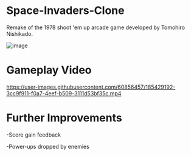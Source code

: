 # Space-Invaders-Clone
Remake of the 1978 shoot 'em up arcade game developed by Tomohiro Nishikado.

![image](https://user-images.githubusercontent.com/60856457/185428530-c7cecef5-54a9-40f7-89aa-43e49b58958f.png)

# Gameplay Video
https://user-images.githubusercontent.com/60856457/185429192-3cc9f911-f0a7-4eef-b509-3111d53bf35c.mp4

# Further Improvements
-Score gain feedback

-Power-ups dropped by enemies

